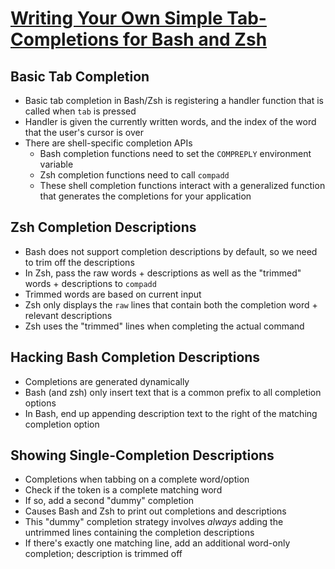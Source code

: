 # [Writing Your Own Simple Tab-Completions for Bash and Zsh](https://mill-build.org/blog/14-bash-zsh-completion.html)

## Basic Tab Completion
* Basic tab completion in Bash/Zsh is registering a handler function that is called when `tab` is pressed
* Handler is given the currently written words, and the index of the word that the user's cursor is over
* There are shell-specific completion APIs
  * Bash completion functions need to set the `COMPREPLY` environment variable
  * Zsh completion functions need to call `compadd`
  * These shell completion functions interact with a generalized function that generates the completions for your application

## Zsh Completion Descriptions
* Bash does not support completion descriptions by default, so we need to trim off the descriptions
* In Zsh, pass the raw words + descriptions as well as the "trimmed" words + descriptions to `compadd`
 * Trimmed words are based on current input
* Zsh only displays the `raw` lines that contain both the completion word + relevant descriptions
* Zsh uses the "trimmed" lines when completing the actual command

## Hacking Bash Completion Descriptions
* Completions are generated dynamically
* Bash (and zsh) only insert text that is a common prefix to all completion options
* In Bash, end up appending description text to the right of the matching completion option

## Showing Single-Completion Descriptions
* Completions when tabbing on a complete word/option
* Check if the token is a complete matching word
 * If so, add a second "dummy" completion
 * Causes Bash and Zsh to print out completions and descriptions
 * This "dummy" completion strategy involves _always_ adding the untrimmed lines containing the completion descriptions
 * If there's exactly one matching line, add an additional word-only completion; description is trimmed off
